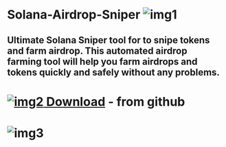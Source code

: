 # Solana-Airdrop-Sniper ![img1](https://i.imgur.com/OR5th16.png)
## Ultimate Solana Sniper tool for to snipe tokens and farm airdrop. This automated airdrop farming tool will help you farm airdrops and tokens quickly and safely without any problems.
# [![img2](https://i.imgur.com/a8pnO5U.jpeg) Download]()  - from github
# ![img3](https://nztcdn.com/files/a60483ce-ee5c-4560-a303-7808a8e2df6b.webp)

